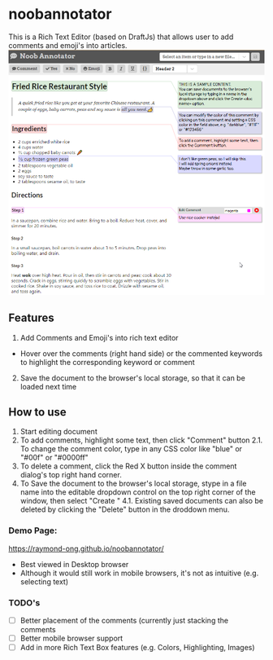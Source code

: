 # noobannotator
This is a Rich Text Editor (based on DraftJs) that allows user to add comments and emoji's into articles.
![alt text](https://github.com/raymond-ong/noobannotator/blob/master/screenshots/screenshot_default.png?raw=true)

## Features
1. Add Comments and Emoji's into rich text editor
* Hover over the comments (right hand side) or the commented keywords to highlight the corresponding keyword or comment
2. Save the document to the browser's local storage, so that it can be loaded next time

## How to use
1. Start editing document
2. To add comments, highlight some text, then click "Comment" button
2.1. To change the comment color, type in any CSS color like "blue" or "#00f" or "#0000ff"
3. To delete a comment, click the Red X button inside the comment dialog's top right hand corner.
4. To Save the document to the browser's local storage, stype in a file name into the editable dropdown control on the top right corner of the window, then select "Create <filename>"
  4.1. Existing saved documents can also be deleted by clicking the "Delete" button in the droddown menu.


### Demo Page:
https://raymond-ong.github.io/noobannotator/
* Best viewed in Desktop browser
* Although it would still work in mobile browsers, it's not as intuitive (e.g. selecting text)

### TODO's
- [ ] Better placement of the comments (currently just stacking the comments 
- [ ] Better mobile browser support
- [ ] Add in more Rich Text Box features (e.g. Colors, Highlighting, Images)  
